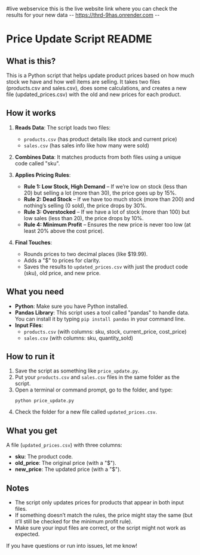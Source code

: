 #live webservice
this is the live website link where you can check the results for your new data 
-- https://thrd-9has.onrender.com --


# Price Update Script README

## What is this?

This is a Python script that helps update product prices based on how much stock we have and how well items are selling. It takes two files (products.csv and sales.csv), does some calculations, and creates a new file (updated_prices.csv) with the old and new prices for each product.

## How it works

1. **Reads Data**: The script loads two files:
   - `products.csv` (has product details like stock and current price)
   - `sales.csv` (has sales info like how many were sold)

2. **Combines Data**: It matches products from both files using a unique code called "sku".

3. **Applies Pricing Rules**:
   - **Rule 1: Low Stock, High Demand** – If we’re low on stock (less than 20) but selling a lot (more than 30), the price goes up by 15%.
   - **Rule 2: Dead Stock** – If we have too much stock (more than 200) and nothing’s selling (0 sold), the price drops by 30%.
   - **Rule 3: Overstocked** – If we have a lot of stock (more than 100) but low sales (less than 20), the price drops by 10%.
   - **Rule 4: Minimum Profit** – Ensures the new price is never too low (at least 20% above the cost price).

4. **Final Touches**:
   - Rounds prices to two decimal places (like $19.99).
   - Adds a "$" to prices for clarity.
   - Saves the results to `updated_prices.csv` with just the product code (sku), old price, and new price.

## What you need

- **Python**: Make sure you have Python installed.
- **Pandas Library**: This script uses a tool called "pandas" to handle data. You can install it by typing `pip install pandas` in your command line.
- **Input Files**:
  - `products.csv` (with columns: sku, stock, current_price, cost_price)
  - `sales.csv` (with columns: sku, quantity_sold)

## How to run it

1. Save the script as something like `price_update.py`.
2. Put your `products.csv` and `sales.csv` files in the same folder as the script.
3. Open a terminal or command prompt, go to the folder, and type:
   ```
   python price_update.py
   ```
4. Check the folder for a new file called `updated_prices.csv`.

## What you get

A file (`updated_prices.csv`) with three columns:
- **sku**: The product code.
- **old_price**: The original price (with a "$").
- **new_price**: The updated price (with a "$").

## Notes

- The script only updates prices for products that appear in both input files.
- If something doesn’t match the rules, the price might stay the same (but it’ll still be checked for the minimum profit rule).
- Make sure your input files are correct, or the script might not work as expected.

If you have questions or run into issues, let me know!
